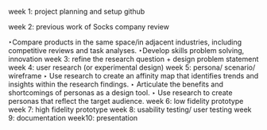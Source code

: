 week 1: project planning and setup github

week 2: previous work of Socks company review

‣Compare products in the same space/in adjacent industries,
including competitive reviews and task analyses.
‣Develop skills problem solving, innovation
week 3: refine the research question + design problem statement
week 4: user research (or experimental design)
week 5: persona/ scenario/ wireframe
‣ Use research to create an affinity map that identifies trends and
insights within the research findings.
‣ Articulate the benefits and shortcomings of personas as a design tool.
‣ Use research to create personas that reflect the target audience.
week 6: low fidelity prototype
week 7: high fidelity prototype
week 8: usability testing/ user testing
week 9: documentation
week10: presentation
